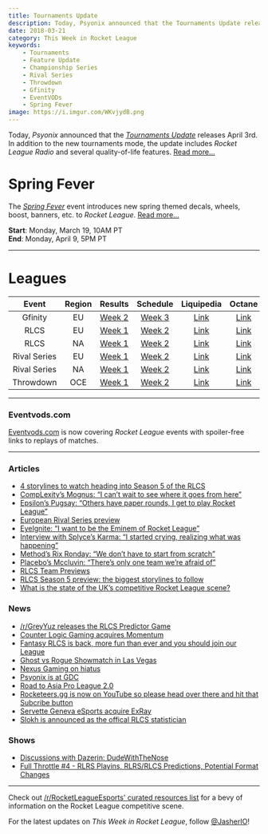 ```yaml
---
title: Tournaments Update
description: Today, Psyonix announced that the Tournaments Update releases April 3rd. In addition to the new tournaments mode, the update includes Rocket League Radio and several quality-of-life features.
date: 2018-03-21
category: This Week in Rocket League
keywords:
    - Tournaments
    - Feature Update
    - Championship Series
    - Rival Series
    - Throwdown
    - Gfinity
    - EventVODs
    - Spring Fever
image: https://i.imgur.com/WKvjydB.png
---
```


Today, _Psyonix_ announced that the [_Tournaments Update_](https://www.rocketleague.com/news/tournaments-update-coming-april-3/) releases April 3rd. In addition to the new tournaments mode, the update includes _Rocket League Radio_ and several quality-of-life features. [Read more...](https://www.rocketleague.com/news/tournaments-update-coming-april-3/)

# Spring Fever

The [_Spring Fever_](https://www.reddit.com/r/RocketLeague/comments/85lh7v/event_spring_fever_is_live_ends_april_9th/) event introduces new spring themed decals, wheels, boost, banners, etc. to _Rocket League_. [Read more...](https://www.reddit.com/r/RocketLeague/comments/85lh7v/event_spring_fever_is_live_ends_april_9th/)

**Start**: Monday, March 19, 10AM PT  
**End**: Monday, April 9, 5PM PT

---

# Leagues

|    Event     | Region |                                                         Results                                                          |                                             Schedule                                              |                                                           Liquipedia                                                           |                               Octane                               |
| :----------: | :----: | :----------------------------------------------------------------------------------------------------------------------: | :-----------------------------------------------------------------------------------------------: | :----------------------------------------------------------------------------------------------------------------------------: | :----------------------------------------------------------------: |
|   Gfinity    |   EU   | [Week 2](https://www.reddit.com/r/RocketLeagueEsports/comments/854jzb/gfinity_elite_series_season_3_week_2_postmatches/) | [Week 3](https://www.gfinity.net/events/details/elite-series-season-3-rocket-league#competiton-2) |                            [Link](http://liquipedia.net/rocketleague/Gfinity/Elite_Series/Season_3)                            | [Link](https://octane.gg/event/gfinity-elite-series-season-three/) |
|     RLCS     |   EU   |     [Week 1](https://www.reddit.com/r/RocketLeagueEsports/comments/85c0qq/rlcs_s5_week_1_eu_league_play_discussion/)     |                      [Week 2](https://www.rocketleagueesports.com/schedule/)                      |                  [Link](http://liquipedia.net/rocketleague/Rocket_League_Championship_Series/Season_5/Europe)                  |      [Link](https://octane.gg/event/rlcs-season-five-europe/)      |
|     RLCS     |   NA   |     [Week 1](https://www.reddit.com/r/RocketLeagueEsports/comments/8551rd/rlcs_s5_week_1_na_league_play_discussion/)     |                      [Week 2](https://www.rocketleagueesports.com/schedule/)                      |              [Link](http://liquipedia.net/rocketleague/Rocket_League_Championship_Series/Season_5/North_America)               |  [Link](https://octane.gg/event/rlcs-season-five-north-america/)   |
| Rival Series |   EU   | [Week 1](https://www.reddit.com/r/RocketLeagueEsports/comments/84x2h3/rlrs_s2_week_1_eu_and_na_league_play_discussion/)  |                      [Week 2](https://www.rocketleagueesports.com/schedule/)                      |    [Link](http://liquipedia.net/rocketleague/Rocket_League_Championship_Series/Season_5/Europe/Rocket_League_Rival_Series)     |      [Link](https://octane.gg/event/rlrs-season-five-europe/)      |
| Rival Series |   NA   | [Week 1](https://www.reddit.com/r/RocketLeagueEsports/comments/84x2h3/rlrs_s2_week_1_eu_and_na_league_play_discussion/)  |                      [Week 2](https://www.rocketleagueesports.com/schedule/)                      | [Link](http://liquipedia.net/rocketleague/Rocket_League_Championship_Series/Season_5/North_America/Rocket_League_Rival_Series) |  [Link](https://octane.gg/event/rlrs-season-five-north-america/)   |
|  Throwdown   |  OCE   |       [Week 1](https://www.reddit.com/r/RocketLeagueEsports/comments/859736/oce_rlcs_league_play_week_1_results/)        |                      [Week 2](https://throwdownesports.com/rlchampionship/)                       |           [Link](http://liquipedia.net/rocketleague/Rocket_League_Championship_Series/Season_5/Oceania/League_Play)            |       [Link](https://octane.gg/event/throwdown-season-five/)       |

---

### Eventvods.com

[Eventvods.com](https://www.reddit.com/r/RocketLeagueEsports/comments/85fb4m/missed_rlcs_catch_up_ondemand_spoilerfree_with/) is now covering _Rocket League_ events with spoiler-free links to replays of matches.

---

### Articles

-   [4 storylines to watch heading into Season 5 of the RLCS](https://www.redbull.com/us-en/rocket-league-championship-series-rlcs-season-5-preview)
-   [CompLexity’s Mognus: “I can’t wait to see where it goes from here”](http://rocketeers.gg/complexity-mognus-interview-rlcs-season-5/)
-   [Epsilon’s Pugsay: “Others have paper rounds, I get to play Rocket League”](http://rocketeers.gg/interview-epsilon-pugsay-gfinity-elite-series-rocket-league/)
-   [European Rival Series preview](https://octane.gg/news/european-rival-series-preview/)
-   [EyeIgnite: “I want to be the Eminem of Rocket League”](http://rocketeers.gg/eyeignite-i-want-to-be-the-eminem-of-rocket-league/)
-   [Interview with Splyce’s Karma: “I started crying, realizing what was happening”](http://rocketeers.gg/interview-with-splyce-rocket-league-captain-karma/)
-   [Method’s Rix Ronday: “We don’t have to start from scratch”](http://rocketeers.gg/interview-method-rocket-league-rix-ronday/)
-   [Placebo’s Mccluvin: “There’s only one team we’re afraid of”](http://rocketeers.gg/interview-mccluvin-placebo-rlrs/)
-   [RLCS Team Previews](https://www.reddit.com/r/RocketLeagueEsports/comments/8510zv/octane_rlcs_team_previews/)
-   [RLCS Season 5 preview: the biggest storylines to follow](http://rocketeers.gg/rlcs-season-5-preview/)
-   [What is the state of the UK’s competitive Rocket League scene?](https://www.redbull.com/gb-en/rocket-league-uk-esports-scene)

### News

-   [/r/GreyYuz releases the RLCS Predictor Game](https://www.reddit.com/r/RocketLeagueEsports/comments/84qmmt/the_rlcs_predictions_game_is_now_live/)
-   [Counter Logic Gaming acquires Momentum](https://twitter.com/clgaming/status/974042486715727873)
-   [Fantasy RLCS is back, more fun than ever and you should join our League](http://rocketeers.gg/fantasy-rlcs-rocket-league-fantasy-league-is-back/)
-   [Ghost vs Rogue Showmatch in Las Vegas](https://www.prnewswire.com/news-releases/esports-arena-las-vegas-at-luxor-hotel-and-casino-to-open-with-elite-showcase-of-esports-entertainment-featuring-top-players-casters-streamers-and-music-300617289.html)
-   [Nexus Gaming on hiatus](https://twitter.com/NexusGamingRL/status/975947417483751424)
-   [Psyonix is at GDC](https://twitter.com/PsyonixStudios/status/975821893524586496)
-   [Road to Asia Pro League 2.0](https://twitter.com/1NEeSports/status/974126505000341504)
-   [Rocketeers.gg is now on YouTube so please head over there and hit that Subcribe button](http://rocketeers.gg/rocketeers-rocket-league-youtube-channel/)
-   [Servette Geneva eSports acquire ExRay](https://twitter.com/ServetteEsports/status/974683072280104960)
-   [Slokh is announced as the offical RLCS statistician](https://twitter.com/Slokh_/status/974670538990907392)

### Shows

-   [Discussions with Dazerin: DudeWithTheNose](https://www.youtube.com/watch?v=QNhot3qKcxM)
-   [Full Throttle #4 - RLRS Playins, RLRS/RLCS Predictions, Potential Format Changes](https://www.twitch.tv/videos/238352986)

---

Check out [/r/RocketLeagueEsports' curated resources list](https://www.reddit.com/r/RocketLeagueEsports/wiki/links) for a bevy of information on the Rocket League competitive scene.

For the latest updates on _This Week in Rocket League_, follow [@JasherIO](https://twitter.com/JasherIO)!
